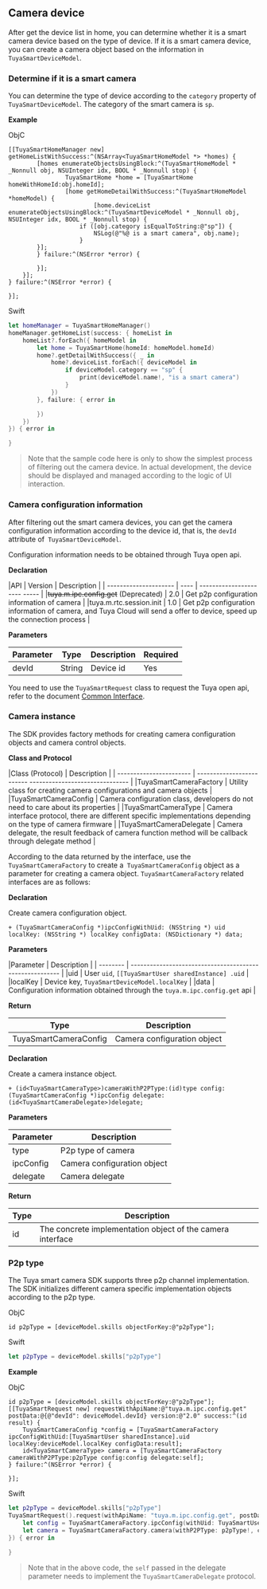 ## Camera device

After get the device list in home, you can determine whether it is a smart camera device based on the type of device. If it is a smart camera device, you can create a camera object based on the information in `TuyaSmartDeviceModel`.

### Determine if it is a smart camera

You can determine the type of device according to the `category` property of` TuyaSmartDeviceModel`. The category of the smart camera is `sp`.

**Example**

ObjC

```objc
[[TuyaSmartHomeManager new] getHomeListWithSuccess:^(NSArray<TuyaSmartHomeModel *> *homes) {
		[homes enumerateObjectsUsingBlock:^(TuyaSmartHomeModel * _Nonnull obj, NSUInteger idx, BOOL * _Nonnull stop) {
				TuyaSmartHome *home = [TuyaSmartHome homeWithHomeId:obj.homeId];
				[home getHomeDetailWithSuccess:^(TuyaSmartHomeModel *homeModel) {
						[home.deviceList enumerateObjectsUsingBlock:^(TuyaSmartDeviceModel * _Nonnull obj, NSUInteger idx, BOOL * _Nonnull stop) {
            		if ([obj.category isEqualToString:@"sp"]) {
                		NSLog(@"%@ is a smart camera", obj.name);
            		}
        }];
        } failure:^(NSError *error) {

        }];
    }];
} failure:^(NSError *error) {

}];
```

Swift

```swift
let homeManager = TuyaSmartHomeManager()
homeManager.getHomeList(success: { homeList in
    homeList?.forEach({ homeModel in
        let home = TuyaSmartHome(homeId: homeModel.homeId)
        home?.getDetailWithSuccess({ _ in
            home?.deviceList.forEach({ deviceModel in
                if deviceModel.category == "sp" {
                    print(deviceModel.name!, "is a smart camera")
                }
            })
        }, failure: { error in

        })
    })
}) { error in

}
```

> Note that the sample code here is only to show the simplest process of filtering out the camera device. In actual development, the device should be displayed and managed according to the logic of UI interaction.

### Camera configuration information

After filtering out the smart camera devices, you can get the camera configuration information according to the device id, that is, the `devId` attribute of` TuyaSmartDeviceModel`.

Configuration information needs to be obtained through Tuya open api.

**Declaration**

|API | Version | Description |
| --------------------- | ---- | ---------------------- ----- |
|~~tuya.m.ipc.config.get~~ (Deprecated) | 2.0 | Get p2p configuration information of camera |
|tuya.m.rtc.session.init | 1.0 | Get p2p configuration information of camera, and Tuya Cloud will send a offer to device, speed up the connection process |

**Parameters**

|Parameter | Type | Description | Required |
| ------ | ------ | ------ | -------- |
|devId | String | Device id | Yes |

You need to use the `TuyaSmartRequest` class to request the Tuya open api, refer to the document [Common Interface](https://tuyainc.github.io/tuyasmart_home_ios_sdk_doc/en/resource/CommonInterface.html).

### Camera instance

The SDK provides factory methods for creating camera configuration objects and camera control objects.

**Class and Protocol**

|Class (Protocol) | Description |
| ----------------------- | ------------------------- ------------------------------- |
|TuyaSmartCameraFactory | Utility class for creating camera configurations and camera objects |
|TuyaSmartCameraConfig | Camera configuration class, developers do not need to care about its properties |
|TuyaSmartCameraType | Camera interface protocol, there are different specific implementations depending on the type of camera firmware |
|TuyaSmartCameraDelegate | Camera delegate, the result feedback of camera function method will be callback through delegate method |



According to the data returned by the interface, use the `TuyaSmartCameraFactory` to create a` TuyaSmartCameraConfig` object as a parameter for creating a camera object. `TuyaSmartCameraFactory` related interfaces are as follows:

**Declaration**

Create camera configuration object.

```objc
+ (TuyaSmartCameraConfig *)ipcConfigWithUid: (NSString *) uid localKey: (NSString *) localKey configData: (NSDictionary *) data;
```

**Parameters**

|Parameter | Description |
| -------- | ---------------------------------------- ---------------- |
|uid | User `uid`,  `[[TuyaSmartUser sharedInstance] .uid` |
|localKey | Device key, `TuyaSmartDeviceModel.localKey` |
|data | Configuration information obtained through the `tuya.m.ipc.config.get` api |

**Return**

| Type | Description |
| --------------------- | -------------- |
|TuyaSmartCameraConfig | Camera configuration object |

**Declaration**

Create a camera instance object.

```objc
+ (id<TuyaSmartCameraType>)cameraWithP2PType:(id)type config:(TuyaSmartCameraConfig *)ipcConfig delegate:(id<TuyaSmartCameraDelegate>)delegate;
```

**Parameters**

| Parameter | Description                 |
| --------- | --------------------------- |
| type      | P2p type of camera          |
| ipcConfig | Camera configuration object |
| delegate  | Camera delegate             |

**Return**

| Type                    | Description                                                |
| ----------------------- | ---------------------------------------------------------- |
| id<TuyaSmartCameraType> | The concrete implementation object of the camera interface |



### P2p type

The Tuya smart camera SDK supports three p2p channel implementation. The SDK initializes different camera specific implementation objects according to the p2p type.

ObjC

```objc
id p2pType = [deviceModel.skills objectForKey:@"p2pType"];
```

Swift

```swift
let p2pType = deviceModel.skills["p2pType"]
```

**Example**

ObjC

```objc
id p2pType = [deviceModel.skills objectForKey:@"p2pType"];
[[TuyaSmartRequest new] requestWithApiName:@"tuya.m.ipc.config.get" postData:@{@"devId": deviceModel.devId} version:@"2.0" success:^(id result) {
    TuyaSmartCameraConfig *config = [TuyaSmartCameraFactory ipcConfigWithUid:[TuyaSmartUser sharedInstance].uid localKey:deviceModel.localKey configData:result];
    id<TuyaSmartCameraType> camera = [TuyaSmartCameraFactory cameraWithP2PType:p2pType config:config delegate:self];
} failure:^(NSError *error) {
    
}];
```

Swift

```swift
let p2pType = deviceModel.skills["p2pType"]
TuyaSmartRequest().request(withApiName: "tuya.m.ipc.config.get", postData: ["devId" : deviceModel.devId], version: "2.0", success: { result in
    let config = TuyaSmartCameraFactory.ipcConfig(withUid: TuyaSmartUser.sharedInstance().uid, localKey: deviceModel.localKey, configData: result as? [AnyHashable : Any])
    let camera = TuyaSmartCameraFactory.camera(withP2PType: p2pType!, config: config!, delegate: self)
}) { error in
    
}
```

> Note that in the above code, the `self` passed in the delegate parameter needs to implement the `TuyaSmartCameraDelegate` protocol.
